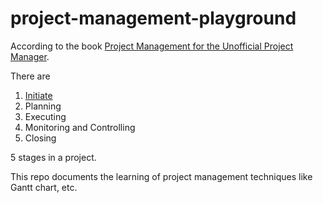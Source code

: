 # project-management-playground

According to the book [Project Management for the Unofficial Project Manager](https://www.goodreads.com/book/show/22859860-project-management-for-the-unofficial-project-manager).

There are 

1. [Initiate](/Initiate.md)
2. Planning
3. Executing
4. Monitoring and Controlling
5. Closing

5 stages in a project.

This repo documents the learning of project management techniques like Gantt chart, etc.
